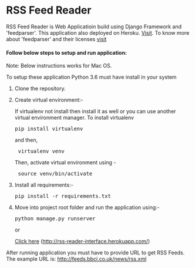 # RSS Feed Reader

RSS Feed Reader is Web Applicatioin build using Django Framework and 'feedparser'. This application also deployed on Heroku. [Visit](http://rss-reader-interface.herokuapp.com/).
To know more about 'feedparser' and their licenses [visit](https://pypi.org/project/feedparser/)

#### Follow below steps to setup and run application:
Note: Below instructions works for Mac OS.

To setup these application Python 3.6 must have install in your system

1. Clone the repository.

2. Create virtual environment:-
    
    If virtualenv not install then install it as well or you can use another virtual environment manager. To install virtualenv 
    <pre>pip install virtualenv</pre>
    and then,
    <pre> virtualenv venv </pre>
    Then, activate virtual environment using -
    <pre> source venv/bin/activate </pre>

3. Install all requirements:-
    <pre>pip install -r requirements.txt</pre>

4. Move into project root folder and run the application using:-
    <pre>python manage.py runserver</pre>
    
    or
    
    [Click here](http://rss-reader-interface.herokuapp.com/) (http://rss-reader-interface.herokuapp.com/)

After running application you must have to provide URL to get RSS Feeds. The example URL is: http://feeds.bbci.co.uk/news/rss.xml
